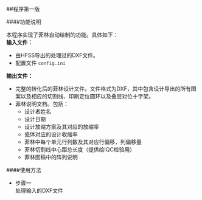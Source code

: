 ##程序第一版

####功能说明

本程序实现了菲林自动绘制的功能。具体如下：  
**输入文件：**
* 由HFSS导出的处理过的DXF文件。
* 配置文件 `config.ini`  

**输出文件：**  
* 完整的转化后的菲林设计文件。文件格式为DXF，其中包含设计导出的所有图案以及相应的切割线、印刷定位圆环以及叠层对位十字架。
* 菲林说明文档。包括：
  * 设计者姓名
  * 设计日期
  * 设计放缩方案及其对应的放缩率
  * 瓷体对应的设计收缩率
  * 菲林中每个单元行列数及其对应行偏移，列偏移量
  * 菲林切割线中心距总长度（提供给IQC检验用）
  * 菲林图稿中的阵列说明  
  
####使用方法
* 步骤一  
处理输入的DXF文件
